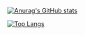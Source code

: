 [![Anurag's GitHub stats](https://github-readme-stats.vercel.app/api?username=Natuneko)](https://github.com/anuraghazra/github-readme-stats)

[![Top Langs](https://github-readme-stats.vercel.app/api/top-langs/?username=Natuneko&layout=compact)](https://github.com/anuraghazra/github-readme-stats)

<!--
**Natuneko/Natuneko** is a ✨ _special_ ✨ repository because its `README.md` (this file) appears on your GitHub profile.

Here are some ideas to get you started:

- 🔭 I’m currently working on ...
- 🌱 I’m currently learning ...
- 👯 I’m looking to collaborate on ...
- 🤔 I’m looking for help with ...
- 💬 Ask me about ...
- 📫 How to reach me: ...
- 😄 Pronouns: ...
- ⚡ Fun fact: ...
-->
